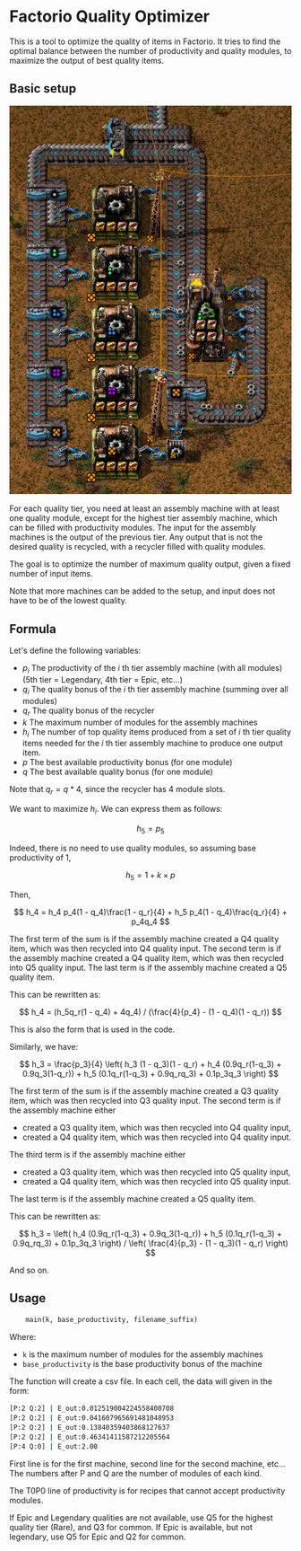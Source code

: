 # Factorio Quality Optimizer

This is a tool to optimize the quality of items in Factorio. It tries to find the optimal balance between the number of productivity and quality modules, to maximize the output of best quality items.

## Basic setup

![Basic Setup](factorio_upcycling.PNG)

For each quality tier, you need at least an assembly machine with at least one quality module, except for the highest tier assembly machine, which can be filled with productivity modules. The input for the assembly machines is the output of the previous tier.
Any output that is not the desired quality is recycled, with a recycler filled with quality modules.

The goal is to optimize the number of maximum quality output, given a fixed number of input items.

Note that more machines can be added to the setup, and input does not have to be of the lowest quality.

## Formula

Let's define the following variables:

 - $p_i$ The productivity of the $i$ th tier assembly machine (with all modules) (5th tier = Legendary, 4th tier = Epic, etc...)
 - $q_i$ The quality bonus of the $i$ th tier assembly machine (summing over all modules)
 - $q_r$ The quality bonus of the recycler
 - $k$ The maximum number of modules for the assembly machines
 - $h_i$ The number of top quality items produced from a set of $i$ th tier quality items needed for the $i$ th tier assembly machine to produce one output item.
 - $p$ The best available productivity bonus (for one module)
 - $q$ The best available quality bonus (for one module)


Note that $q_r = q * 4$, since the recycler has 4 module slots.

We want to maximize $h_i$. We can express them as follows:

$$
h_5 = p_5
$$

Indeed, there is no need to use quality modules, so assuming base productivity of 1, 

$$
h_5 = 1 + k \times p
$$

Then, 

$$
h_4 = h_4 p_4(1 - q_4)\frac{1 - q_r}{4} + h_5 p_4(1 - q_4)\frac{q_r}{4} + p_4q_4
$$

The first term of the sum is if the assembly machine created a Q4 quality item, which was then recycled into Q4 quality input. 
The second term is if the assembly machine created a Q4 quality item, which was then recycled into Q5 quality input. 
The last term is if the assembly machine created a Q5 quality item.

This can be rewritten as:

$$
h_4 = (h_5q_r(1 - q_4) + 4q_4) / (\frac{4}{p_4} - (1 - q_4)(1 - q_r)) 
$$

This is also the form that is used in the code.

Similarly, we have:

$$
h_3 = \frac{p_3}{4} \left( h_3 (1 - q_3)(1 - q_r) + h_4 (0.9q_r(1-q_3) + 0.9q_3(1-q_r)) + h_5 (0.1q_r(1-q_3) + 0.9q_rq_3) + 0.1p_3q_3 \right)
$$

The first term of the sum is if the assembly machine created a Q3 quality item, which was then recycled into Q3 quality input. 
The second term is if the assembly machine either 

 - created a Q3 quality item, which was then recycled into Q4 quality input,
 - created a Q4 quality item, which was then recycled into Q4 quality input.

The third term is if the assembly machine either

 - created a Q3 quality item, which was then recycled into Q5 quality input,
 - created a Q4 quality item, which was then recycled into Q5 quality input.

The last term is if the assembly machine created a Q5 quality item.

This can be rewritten as:

$$
h_3 = \left( h_4 (0.9q_r(1-q_3) + 0.9q_3(1-q_r)) + h_5 (0.1q_r(1-q_3) + 0.9q_rq_3) + 0.1p_3q_3 \right) / \left( \frac{4}{p_3} - (1 - q_3)(1 - q_r) \right) 
$$

And so on.

## Usage

```python
	main(k, base_productivity, filename_suffix)
```

Where:

 - `k` is the maximum number of modules for the assembly machines
 - `base_productivity` is the base productivity bonus of the machine

The function will create a csv file. In each cell, the data will given in the form:

```bash
[P:2 Q:2] | E_out:0.012519004224558400708
[P:2 Q:2] | E_out:0.041607965691481048953
[P:2 Q:2] | E_out:0.13840359403868127637
[P:2 Q:2] | E_out:0.46341411587212205564
[P:4 Q:0] | E_out:2.00
```

First line is for the first machine, second line for the second machine, etc... The numbers after P and Q are the number of modules of each kind.

The T0P0 line of productivity is for recipes that cannot accept productivity modules.

If Epic and Legendary qualities are not available, use Q5 for the highest quality tier (Rare), and Q3 for common. If Epic is available, but not legendary, use Q5 for Epic and Q2 for common.

